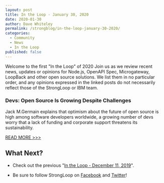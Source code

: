 ```yaml
---
layout: post
title: In the Loop - January 30, 2020
date: 2020-01-30
author: Dave Whiteley
permalink: /strongblog/in-the-loop-january-30-2020/
categories:
  - Community
  - News
  - In the Loop
published: false
---
```


Welcome to the first "In the Loop" of 2020 Join us as we review recent news, updates or opinions for Node.js, OpenAPI Spec, Microgateway, LoopBack and other open source solutions. We list them in no particular order, and any opinions expressed in the linked posts do not necessarily reflect those of the StrongLoop or IBM team.
<!--more-->

### Devs: Open Source Is Growing Despite Challenges

Jack M.Germain explains that optimism about the future of open source is high among software developers worldwide, a growing number of devs worry that a lack of funding and corporate support threatens its sustainability.

[READ MORE >>>](https://www.linuxinsider.com/story/86406.html)


## What Next?

* Check out the previous "[In the Loop - December 11, 2019](https://strongloop.com/strongblog/in-the-loop-december-11-2019/)".

* Be sure to follow StrongLoop on [Facebook](https://www.facebook.com/strongloop/) and [Twitter](https://twitter.com/StrongLoop)!
